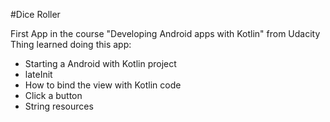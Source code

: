 #Dice Roller

First App in the course "Developing Android apps with Kotlin" from Udacity
Thing learned doing this app:
- Starting a Android with Kotlin project
- lateInit
- How to bind the view with Kotlin code
- Click a button
- String resources
